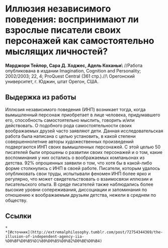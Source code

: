 # Иллюзия независимого поведения: воспринимают ли взрослые писатели своих персонажей как самостоятельно мыслящих личностей?

**Марджори Тейлор, Сара Д. Ходжес, Адель Коханьи**\\
//Работа опубликована в издании Imagination, Cognition and Personality; 2002/2003; 22, 4; ProQuest Central (361 стр.).//\\
Орегонский университет, г. Юджин, штат Орегон, США.

## Выдержка из работы
Иллюзия независимого поведения (ИНП) возникает тогда, когда вымышленный персонаж приобретает в лице человека, придумавшего его, способность самостоятельно мыслить, говорить и/или действовать. О подобного рода самостоятельности своих воображаемых друзей часто заявляют дети. Данная исследовательская работа была написана с целью установить, в какой степени совершеннолетние авторы художественных произведений подвергаются ИНП своих вымышленных персонажей. С этой целью 50 писателей были опрошены о развитии своих персонажей и о том, какие воспоминания у них остались о воображаемых компаньонах из детства. 92% опрошенных заявили о том, что хотя бы в какой-либо форме столкнулись с ИНП в своей работе. Писатели, которым удалось опубликовать свои труды, испытывали феномен ИНП более ярко и регулярно, что может свидетельствовать о взаимосвязи иллюзии и писательского опыта. В среде писателей также наблюдались более высокие уровни сопереживания, диссоциации и запоминания по отношению к воображаемым друзьям детства, нежели в среднем по обществу.

## Ссылки
	*
	*[Источник](http://extremalphilosophy.tumblr.com/post/72754344369/the-illusion-of-independent-agency-iia-%D0%BF%D0%B5%D1%80%D0%B5%D0%B2%D0%BE%D0%B4)